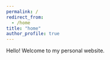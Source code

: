 ```yaml
---
permalink: /
redirect_from:
  - /home
title: "home"
author_profile: true
---
```


Hello! Welcome to my personal website.